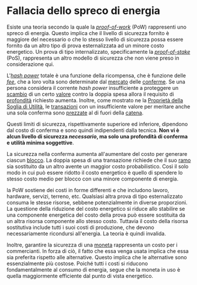 # Fallacia dello spreco di energia



Esiste una teoria secondo la quale la [_proof-of-work_]() (PoW) rappresenti uno spreco di energia. Questo implica che il livello di sicurezza fornito è maggiore del necessario o che lo stesso livello di sicurezza possa essere fornito da un altro tipo di prova esternalizzata ad un minore costo energetico. Un prova di tipo internalizzato, specificamente la [_proof-of-stake_]() (PoS), rappresenta un altro modello di sicurezza che non viene preso in considerazione qui.

L'[_hash power_]() totale è una funzione della ricompensa, che è funzione delle [_fee_](), che a loro volta sono determinate dal [mercato]() delle [conferme](). Se una persona considera il corrente _hash power_ insufficiente a proteggere un [scambio]() di un certo [valore]() contro la doppia spesa allora il requisito di [profondità]() richiesto aumenta. Inoltre, come mostrato ne la [Proprietà della Soglia di Utilità](), le [transazioni]() con un insufficiente valore per meritare anche una sola conferma sono [prezzate]() al di fuori della [catena]().

Questi limiti di sicurezza, rispettivamente superiore ed inferiore, dipendono dal costo di conferma e sono quindi indipendenti dalla tecnica. **Non vi è alcun livello di sicurezza _necessario_, ma solo una profondità di conferma e utilità minima soggettive**.  

La sicurezza nella conferma aumenta all'aumentare del costo per generare ciascun [blocco](). La doppia spesa di una transazione richiede che il suo [ramo]() sia sostituito da un altro avente un maggior costo probabilistico. Così il solo modo in cui può essere ridotto il costo energetico è quello di spendere lo stesso costo medio per blocco con una minore componente di energia.

la PoW sostiene dei costi in forme differenti e che includono lavoro, hardware, servizi, terreno, etc. Qualsiasi altra prova di tipo esternalizzato consuma le stesse risorse, sebbene potenzialmente in diverse proporzioni. La questione della riduzione del costo energetico si riduce allo stabilire se una componente energetica del costo della prova può essere sostituita da un altra risorsa componente allo stesso costo. Tuttavia il costo della risorsa sostitutiva include tutti i suoi costi di produzione, che devono necessariamente ricondursi all'energia. La teoria è quindi invalida.

Inoltre, garantire la sicurezza di una [moneta]() rappresenta un costo per i commercianti. In forza di ciò, il fatto che essa venga usata implica che essa sia preferita rispetto alle alternative. Questo implica che le alternative sono essenzialmente più costose. Poiché tutti i costi si riducono fondamentalmente al consumo di energia, segue che la moneta in uso è quella maggiormente efficiente dal punto di vista energetico. 



